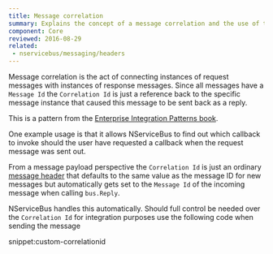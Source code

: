 ```yaml
---
title: Message correlation
summary: Explains the concept of a message correlation and the use of the correlation ID header
component: Core
reviewed: 2016-08-29
related:
 - nservicebus/messaging/headers
---
```


Message correlation is the act of connecting instances of request messages with instances of response messages. Since all messages have a `Message Id` the `Correlation Id` is just a reference back to the specific message instance that caused this message to be sent back as a reply.

This is a pattern from the [Enterprise Integration Patterns book](http://www.enterpriseintegrationpatterns.com/patterns/messaging/CorrelationIdentifier.html).

One example usage is that it allows NServiceBus to find out which callback to invoke should the user have requested a callback when the request message was sent out.

From a message payload perspective the `Correlation Id` is just an ordinary [message header](/nservicebus/messaging/headers.md) that defaults to the same value as the message ID for new messages but automatically gets set to the `Message Id` of the incoming message when calling `bus.Reply`.

NServiceBus handles this automatically. Should full control be needed over the `Correlation Id` for integration purposes use the following code when sending the message

snippet:custom-correlationid
